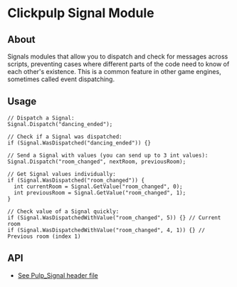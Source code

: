 # Clickpulp Signal Module

## About

Signals modules that allow you to dispatch and check for messages across scripts, preventing cases where different parts of the code need to know of each other's existence. This is a common feature in other game engines, sometimes called event dispatching.

## Usage

```agscript
// Dispatch a Signal:
Signal.Dispatch("dancing_ended");

// Check if a Signal was dispatched:
if (Signal.WasDispatched("dancing_ended")) {}

// Send a Signal with values (you can send up to 3 int values):
Signal.Dispatch("room_changed", nextRoom, previousRoom);

// Get Signal values individually:
if (Signal.WasDispatched("room_changed")) {
  int currentRoom = Signal.GetValue("room_changed", 0);
  int previousRoom = Signal.GetValue("room_changed", 1);
}

// Check value of a Signal quickly:
if (Signal.WasDispatchedWithValue("room_changed", 5)) {} // Current room
if (Signal.WasDispatchedWithValue("room_changed", 4, 1)) {} // Previous room (index 1)
```

## API

* [See Pulp_Signal header file](../game/Pulp_Signal.ash)

